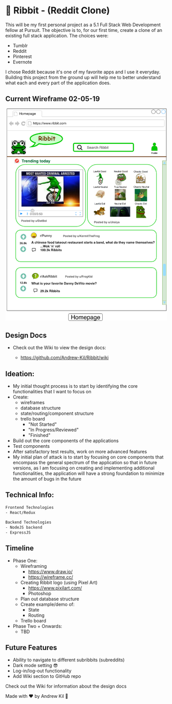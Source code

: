 # 🐸 Ribbit - (Reddit Clone)

This will be my first personal project as a 5.1 Full Stack Web Development fellow at Pursuit. The objective is to, for our first time, create a clone of an existing full stack application. The choices were:

- Tumblr
- Reddit
- Pinterest
- Evernote

I chose Reddit because it's one of my favorite apps and I use it everyday. Building this project from the ground up will help me to better understand what each and every part of the application does.

## Current Wireframe 02-05-19

![Ribbit](/photos/wireframe.png)

## Design Docs

- Check out the Wiki to view the design docs:

  - https://github.com/Andrew-Kil/Ribbit/wiki

## Ideation:

- My initial thought process is to start by identifying the core functionalities that I want to focus on
- Create:
  - wireframes
  - database structure
  - state/routing/component structure
  - trello board
    - "Not Started"
    - "In Progress/Reviewed"
    - "Finished"
- Build out the core components of the applications
- Test components
- After satisfactory test results, work on more advanced features
- My initial plan of attack is to start by focusing on core components that encompass the general spectrum of the application so that in future versions, as I am focusing on creating and implementing additional functionalities, the application will have a strong foundation to minimize the amount of bugs in the future

## Technical Info:

```
Frontend Technologies
- React/Redux
```

```
Backend Technologies
- NodeJS backend
- ExpressJS
```

## Timeline

- Phase One:
  - Wireframing
    - https://www.draw.io/
    - https://wireframe.cc/
  - Creating Ribbit logo (using Pixel Art)
    - https://www.pixilart.com/
    - Photoshop
  - Plan out database structure
  - Create example/demo of:
    - State
    - Routing
  - Trello board
- Phase Two + Onwards:
  - TBD

## Future Features

- Ability to navigate to different subribbits (subreddits)
- Dark mode setting 😎
- Log-in/log-out functionality
- Add Wiki section to GitHub repo

Check out the Wiki for information about the design docs

Made with ❤  by Andrew Kil 🐔

